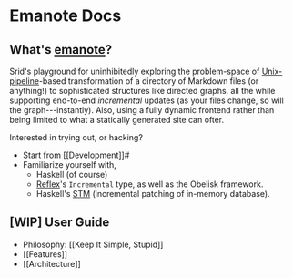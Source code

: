 # Emanote Docs

## What's [emanote](https://github.com/srid/emanote)?

Srid's playground for uninhibitedly exploring the problem-space of [Unix-pipeline](https://en.wikipedia.org/wiki/Pipeline_(Unix))-based transformation of a directory of Markdown files (or anything!) to sophisticated structures like directed graphs, all the while supporting end-to-end *incremental* updates (as your files change, so will the graph---instantly). Also, using a fully dynamic frontend rather than being limited to what a statically generated site can ofter.

Interested in trying out, or hacking? 

- Start from [[Development]]#
- Familiarize yourself with,
  - Haskell (of course)
  - [Reflex](https://reflex-frp.org/)'s `Incremental` type, as well as the Obelisk framework.
  - Haskell's [STM](http://book.realworldhaskell.org/read/software-transactional-memory.html) (incremental patching of in-memory database).

## [WIP] User Guide

- Philosophy: [[Keep It Simple, Stupid]]
- [[Features]]
- [[Architecture]]
